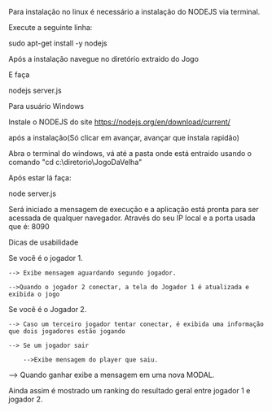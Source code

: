 ﻿Para instalação no linux é necessário a instalação do NODEJS via terminal.

Execute a seguinte linha: 


sudo apt-get install -y nodejs




Após a instalação navegue no diretório extraido do Jogo

E faça

nodejs server.js




Para usuário Windows

Instale o NODEJS do site https://nodejs.org/en/download/current/

após a instalação(Só clicar em avançar, avançar que instala rapidão)

Abra o terminal do windows, vá até a pasta onde está entraido usando o comando 
"cd c:\diretorio\JogoDaVelha"

Após estar lá faça:


node server.js




Será iniciado a mensagem de execução e a aplicação está pronta para ser acessada de qualquer navegador.
 Através do seu IP local e a porta usada que é: 8090


Dicas de usabilidade


Se você é o jogador 1.

	--> Exibe mensagem aguardando segundo jogador.

	-->Quando o jogador 2 conectar, a tela do Jogador 1 é atualizada e exibida o jogo


Se você é o Jogador 2.

	--> Caso um terceiro jogador tentar conectar, é exibida uma informação que dois jogadores estão jogando

	--> Se um jogador sair
	
		-->Exibe mensagem do player que saiu.

--> Quando ganhar exibe a mensagem em uma nova MODAL.



Ainda assim é mostrado um ranking do resultado geral entre jogador 1 e jogador 2.